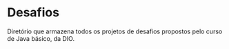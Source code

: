 # Desafios  

Diretório que armazena todos os projetos de desafios propostos pelo curso de Java básico, da DIO.

